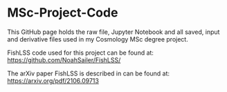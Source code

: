 # MSc-Project-Code
This GitHub page holds the raw file, Jupyter Notebook and all saved, input and derivative files used in my Cosmology MSc degree project.

FishLSS code used for this project can be found at:
https://github.com/NoahSailer/FishLSS/

The arXiv paper FishLSS is described in can be found at:
https://arxiv.org/pdf/2106.09713
